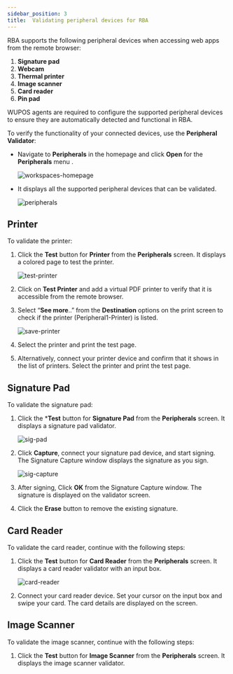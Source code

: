```yaml
---
sidebar_position: 3
title:  Validating peripheral devices for RBA
---
```

RBA supports the following peripheral devices when accessing web apps from the remote browser:
1. **Signature pad**
2. **Webcam**
3. **Thermal printer**
4. **Image scanner**
5. **Card reader**
6. **Pin pad**

WUPOS agents are required to configure the supported peripheral devices to ensure they are automatically detected and functional in RBA. 

To verify the functionality of your connected devices, use the **Peripheral Validator**: 
   
- Navigate to **Peripherals** in the homepage and click **Open** for the **Peripherals** menu .
  
  ![workspaces-homepage](/img/runbook-images/peripherals-homepage.png)

- It displays all the supported peripheral devices that can be validated.

  ![peripherals](/img/runbook-images/peripherals-validator.png)

## **Printer**

To validate the printer:
1. Click the **Test** button for **Printer** from the **Peripherals** screen. It displays a colored page to test the printer.

   ![test-printer](/img/runbook-images/validate-printer.png)

3. Click on **Test Printer** and add a virtual PDF printer to verify that it is accessible from the remote browser.
4. Select “**See more**..” from the **Destination** options on the print screen to check if the printer (Peripheral1-Printer) is listed. 

   ![save-printer](/img/runbook-images/printer-save.png)

5. Select the printer and print the test page.
6. Alternatively, connect your printer device and confirm that it shows in the list of printers. Select the printer and print the test page.


## **Signature Pad**

To validate the signature pad:
1. Click the ***Test** button for **Signature Pad** from the **Peripherals** screen. It displays a signature pad validator.

   ![sig-pad](/img/runbook-images/signature-pad.png)

2. Click **Capture**, connect your signature pad device, and start signing. The Signature Capture window displays the signature as you sign.

    ![sig-capture](/img/runbook-images/signature-capture.png)

3. After signing, Click **OK** from the Signature Capture window. The signature is displayed on the validator screen.
4. Click the **Erase** button to remove the existing signature. 


## **Card Reader**

To validate the card reader, continue with the following steps:
1. Click the **Test** button for **Card Reader** from the **Peripherals** screen. It displays a card reader validator with an input box.

   ![card-reader](/img/runbook-images/card-reader.png)

3. Connect your card reader device. Set your cursor on the input box and swipe your card. The card details are displayed on the screen.

## **Image Scanner**

To validate the image scanner, continue with the following steps:
1. Click the **Test** button for **Image Scanner** from the **Peripherals** screen. It displays the image scanner validator.
